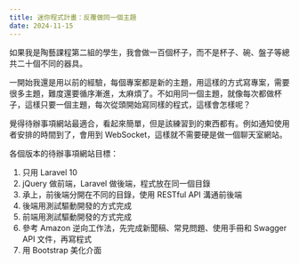 ```yaml
---
title: 迷你程式計畫：反覆做同一個主題
date: 2024-11-15
---
```


如果我是陶藝課程第二組的學生，我會做一百個杯子，而不是杯子、碗、盤子等總共二十個不同的器具。

一開始我還是用以前的經驗，每個專案都是新的主題，用這樣的方式寫專案，需要很多主題，難度還要循序漸進，太麻煩了。不如用同一個主題，就像每次都做杯子，這樣只要一個主題，每次從頭開始寫同樣的程式，這樣會怎樣呢？

覺得待辦事項網站最適合，看起來簡單，但是該練習到的東西都有。例如通知使用者安排的時間到了，會用到 WebSocket，這樣就不需要硬是做一個聊天室網站。

各個版本的待辦事項網站目標：

1. 只用 Laravel 10
2. jQuery 做前端，Laravel 做後端，程式放在同一個目錄
3. 承上，前後端分開在不同的目錄，使用 RESTful API 溝通前後端
4. 後端用測試驅動開發的方式完成
5. 前端用測試驅動開發的方式完成
6. 參考 Amazon 逆向工作法，先完成新聞稿、常見問題、使用手冊和 Swagger API 文件，再寫程式
7. 用 Bootstrap 美化介面
